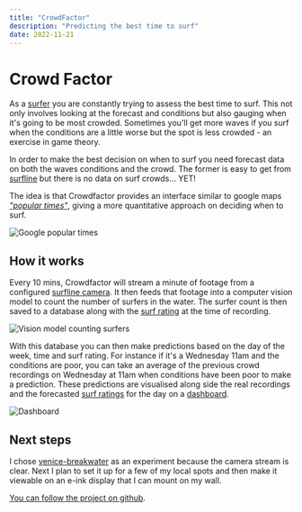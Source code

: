 ```yaml
---
title: "CrowdFactor"
description: "Predicting the best time to surf"
date: 2022-11-21
---
```


# Crowd Factor

As a [surfer](https://en.m.wikipedia.org/wiki/Surfing) you are constantly trying to assess the best time to surf. This not only involves looking at the forecast and conditions but also gauging when it's going to be most crowded. Sometimes you'll get more waves if you surf when the conditions are a little worse but the spot is less crowded - an exercise in game theory. 

In order to make the best decision on when to surf you need forecast data on both the waves conditions and the crowd. The former is easy to get from [surfline](https://www.surfline.com/) but there is no data on surf crowds... YET! 

The idea is that Crowdfactor provides an interface similar to google maps *["popular times"](https://blog.google/products/maps/maps101-popular-times-and-live-busyness-information/)*, giving a more quantitative approach on deciding when to surf.

![Google popular times](/img/populartimes.png)

## How it works

Every 10 mins, Crowdfactor will stream a minute of footage from a configured [surfline camera](https://www.surfline.com/surf-report/venice-breakwater/590927576a2e4300134fbed8). It then feeds that footage into a computer vision model to count the number of surfers in the water. The surfer count is then saved to a database along with the [surf rating](https://www.surfline.com/surf-news/surflines-rating-surf-heights-quality/1417) at the time of recording.

![Vision model counting surfers](/img/prediction.png)

With this database you can then make predictions based on the day of the week, time and surf rating. For instance if it's a Wednesday 11am and the conditions are poor, you can take an average of the previous crowd recordings on Wednesday at 11am when conditions have been poor to make a prediction. These predictions are visualised along side the real recordings and the forecasted [surf ratings](https://support.surfline.com/hc/en-us/articles/5402742348955-Surf-Conditions-Ratings-and-Colors) for the day on a [dashboard](https://9d6cb911e0cb153469c25e3e910ac831.balena-devices.com/).

![Dashboard](/img/dashboard.png)

## Next steps

I chose [venice-breakwater](https://www.surfline.com/surf-report/venice-breakwater/590927576a2e4300134fbed8) as an experiment because the camera stream is clear. Next I plan to set it up for a few of my local spots and then make it viewable on an e-ink display that I can mount on my wall. 

[You can follow the project on github](https://github.com/craigmulligan/crowdfactor).
